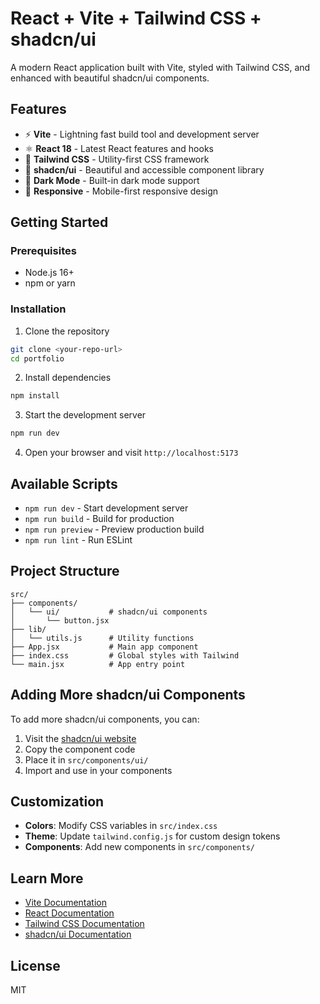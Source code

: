 # React + Vite + Tailwind CSS + shadcn/ui

A modern React application built with Vite, styled with Tailwind CSS, and enhanced with beautiful shadcn/ui components.

## Features

- ⚡ **Vite** - Lightning fast build tool and development server
- ⚛️ **React 18** - Latest React features and hooks
- 🎨 **Tailwind CSS** - Utility-first CSS framework
- 🧩 **shadcn/ui** - Beautiful and accessible component library
- 🌙 **Dark Mode** - Built-in dark mode support
- 📱 **Responsive** - Mobile-first responsive design

## Getting Started

### Prerequisites

- Node.js 16+ 
- npm or yarn

### Installation

1. Clone the repository
```bash
git clone <your-repo-url>
cd portfolio
```

2. Install dependencies
```bash
npm install
```

3. Start the development server
```bash
npm run dev
```

4. Open your browser and visit `http://localhost:5173`

## Available Scripts

- `npm run dev` - Start development server
- `npm run build` - Build for production
- `npm run preview` - Preview production build
- `npm run lint` - Run ESLint

## Project Structure

```
src/
├── components/
│   └── ui/           # shadcn/ui components
│       └── button.jsx
├── lib/
│   └── utils.js      # Utility functions
├── App.jsx           # Main app component
├── index.css         # Global styles with Tailwind
└── main.jsx          # App entry point
```

## Adding More shadcn/ui Components

To add more shadcn/ui components, you can:

1. Visit the [shadcn/ui website](https://ui.shadcn.com/)
2. Copy the component code
3. Place it in `src/components/ui/`
4. Import and use in your components

## Customization

- **Colors**: Modify CSS variables in `src/index.css`
- **Theme**: Update `tailwind.config.js` for custom design tokens
- **Components**: Add new components in `src/components/`

## Learn More

- [Vite Documentation](https://vitejs.dev/)
- [React Documentation](https://react.dev/)
- [Tailwind CSS Documentation](https://tailwindcss.com/)
- [shadcn/ui Documentation](https://ui.shadcn.com/)

## License

MIT
